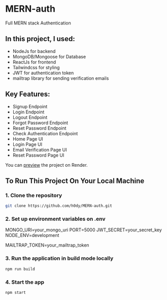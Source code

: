 # MERN-auth

Full MERN stack Authentication

## In this project, I used:

- NodeJs for backend
- MongoDB/Mongoose for Database
- ReactJs for frontend
- Tailwindcss for styling
- JWT for authentication token
- mailtrap library for sending verification emails

## Key Features:

- Signup Endpoint
- Login Endpoint
- Logout Endpoint
- Forgot Password Endpoint
- Reset Password Endpoint
- Check Authentication Endpoint
- Home Page UI
- Login Page UI
- Email Verification Page UI
- Reset Password Page UI

You can [preview](https://mern-auth-g5hn.onrender.com) the project on Render.

## To Run This Project On Your Local Machine

### 1. Clone the repository

```bash
git clone https://github.com/h0dy/MERN-auth.git
```

### 2. Set up environment variables on .env

MONGO_URI=your_mongo_uri
PORT=5000
JWT_SECRET=your_secret_key
NODE_ENV=development

MAILTRAP_TOKEN=your_mailtrap_token

### 3. Run the application in build mode locally

```bash
npm run build
```

### 4. Start the app

```bash
npm start
```
